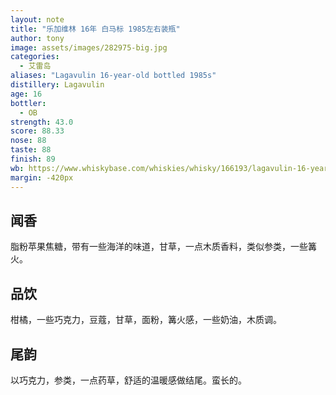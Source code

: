 ```yaml
---
layout: note
title: "乐加维林 16年 白马标 1985左右装瓶"
author: tony
image: assets/images/282975-big.jpg
categories:
  - 艾雷岛
aliases: "Lagavulin 16-year-old bottled 1985s"
distillery: Lagavulin
age: 16
bottler:
  - OB
strength: 43.0
score: 88.33
nose: 88
taste: 88
finish: 89
wb: https://www.whiskybase.com/whiskies/whisky/166193/lagavulin-16-year-old
margin: -420px
---
```

## 闻香
脂粉苹果焦糖，带有一些海洋的味道，甘草，一点木质香料，类似参类，一些篝火。

## 品饮
柑橘，一些巧克力，豆蔻，甘草，面粉，篝火感，一些奶油，木质调。

## 尾韵
以巧克力，参类，一点药草，舒适的温暖感做结尾。蛮长的。
